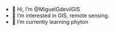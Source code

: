 - 👋 Hi, I’m @MiguelGdevilGIS
- 👀 I’m interested in GIS, remote sensing.
- 🌱 I’m currently learning phyton
